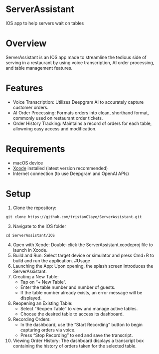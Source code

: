 # ServerAssistant
IOS app to help servers wait on tables
# Overview
ServerAssistant is an IOS app made to streamline the tedious side of serving in a restaurant by using voice transcription, AI order processing, and table management features. 
# Features
 - Voice Transcription: Utilizes Deepgram AI to accurately capture customer orders.
 - AI Order Processing: Formats orders into clean, shorthand format, commonly used on restaurant order tickets.
 - Order History Tracking: Maintains a record of orders for each table, allowning easy access and modification.
# Requirements
- macOS device
- [Xcode](https://developer.apple.com/xcode/) installed (latest version recommended)
- Internet connection (to use Deepgram and OpenAI APIs)
# Setup 
1. Clone the repository:
~~~
git clone https://github.com/tristanClaye/ServerAssistant.git
~~~
3. Navigate to the IOS folder
~~~
cd ServerAssistant/IOS
~~~
4. Open with Xcode:
Double-click the ServerAssistant.xcodeproj file to launch in Xcode.
5. Build and Run:
Select target device or simulator and press Cmd+R to build and run the application.
#Usage
1.	Launching the App:
Upon opening, the splash screen introduces the ServerAssistant.
2.	Creating a New Table:
   	 - Tap on “+ New Table”.
	 - Enter the table number and number of guests.
	 - If the table number already exists, an error message will be displayed.
3.	Reopening an Existing Table:
	 - Select “Reopen Table” to view and manage active tables.
	 - Choose the desired table to access its dashboard.
4.	Recording Orders:
   	 - In the dashboard, use the “Start Recording” button to begin capturing orders via voice.
	 - Press “Stop Recording” to end and save the transcript.
5.	Viewing Order History:
The dashboard displays a transcript box containing the history of orders taken for the selected table.

